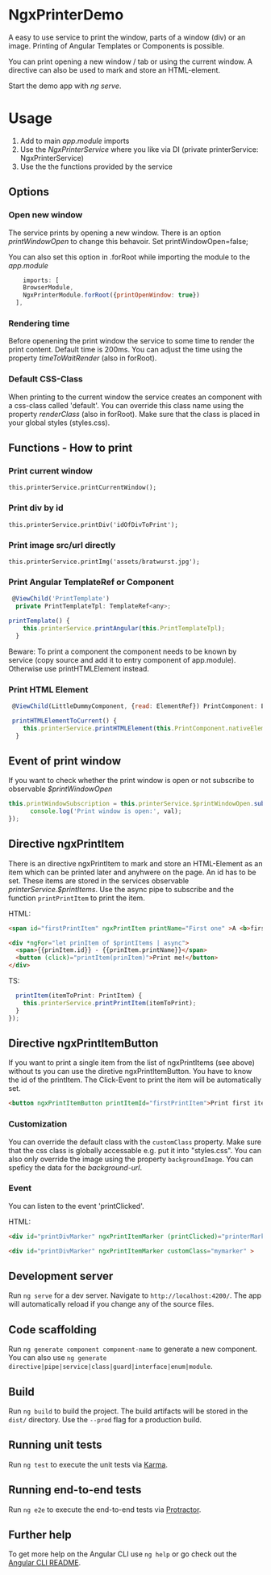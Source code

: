 # NgxPrinterDemo

A easy to use service to print the window, parts of a window (div) or an image.
Printing of Angular Templates or Components is possible.

You can print opening a new window / tab or using the current window.
A directive can also be used to mark and store an HTML-element.

Start the demo app with *ng serve*.

# Usage
1. Add to main *app.module* imports
2. Use the *NgxPrinterService* where you like via DI (private printerService: NgxPrinterService)
3. Use the the functions provided by the service

## Options
### Open new window
The service prints by opening a new window.
There is an option *printWindowOpen* to change this behavoir.
Set printWindowOpen=false;

You can also set this option in .forRoot while importing the
module to the *app.module*

```javascript
    imports: [
    BrowserModule,
    NgxPrinterModule.forRoot({printOpenWindow: true})
  ],
```
### Rendering time
Before openening the print window the service to some time to render the print content.
Default time is 200ms.
You can adjust the time using the property *timeToWaitRender* (also in forRoot).

### Default CSS-Class
When printing to the current window the service creates an component with a
css-class called 'default'.
You can override this class name using the property *renderClass* (also in forRoot).
Make sure that the class is placed in your global styles (styles.css).

## Functions - How to print 
### Print current window
`this.printerService.printCurrentWindow();`

### Print div by id
`this.printerService.printDiv('idOfDivToPrint');`

### Print image src/url directly
`this.printerService.printImg('assets/bratwurst.jpg');`

### Print Angular TemplateRef or Component
```javascript
 @ViewChild('PrintTemplate')
  private PrintTemplateTpl: TemplateRef<any>;

printTemplate() {
    this.printerService.printAngular(this.PrintTemplateTpl);
  }
```
Beware: To print a component the component needs to be known by service (copy source and add it to entry
component of app.module).
Otherwise use printHTMLElement instead.

### Print HTML Element
```javascript
 @ViewChild(LittleDummyComponent, {read: ElementRef}) PrintComponent: ElementRef;

 printHTMLElementToCurrent() {
    this.printerService.printHTMLElement(this.PrintComponent.nativeElement);
  }
```

## Event of print window
If you want to check whether the print window is open or not subscribe to observable
*$printWindowOpen*

```javascript
this.printWindowSubscription = this.printerService.$printWindowOpen.subscribe(val => {
      console.log('Print window is open:', val);
});
```

## Directive ngxPrintItem
 There is an directive ngxPrintItem to mark and store an HTML-Element as an item which can be printed 
 later and anyhwere on the page.
 An id has to be set.
 These items are stored in the services observable *printerService.$printItems*.
 Use the async pipe to subscribe and the function `printPrintItem`  to print the item.

HTML:
```html
<span id="firstPrintItem" ngxPrintItem printName="First one" >A <b>first</b> span with an ngxPrintItem directive</span>

<div *ngFor="let prinItem of $printItems | async">
  <span>{{prinItem.id}} - {{prinItem.printName}}</span>
  <button (click)="printItem(prinItem)">Print me!</button>
</div>
```
TS:
```javascript
  printItem(itemToPrint: PrintItem) {
    this.printerService.printPrintItem(itemToPrint);
  }
});
```

## Directive ngxPrintItemButton
If you want to print a single item from the list of ngxPrintItems (see above) without ts you can use the diretive ngxPrintItemButton. You have to know the id of the printItem.
The Click-Event to print the item will be automatically set.

```html
<button ngxPrintItemButton printItemId="firstPrintItem">Print first item directly</button>
```

### Customization
You can override the default class with the `customClass` property.
Make sure that the css class is globally accessable e.g. put it into "styles.css".
You can also only override the image using the property `backgroundImage`. You can
speficy the data for the *background-url*.

### Event 
You can listen to the event 'printClicked'.

HTML:
```html
<div id="printDivMarker" ngxPrintItemMarker (printClicked)="printerMarkerClicked()">

<div id="printDivMarker" ngxPrintItemMarker customClass="mymarker" >
```

## Development server

Run `ng serve` for a dev server. Navigate to `http://localhost:4200/`. The app will automatically reload if you change any of the source files.

## Code scaffolding

Run `ng generate component component-name` to generate a new component. You can also use `ng generate directive|pipe|service|class|guard|interface|enum|module`.

## Build

Run `ng build` to build the project. The build artifacts will be stored in the `dist/` directory. Use the `--prod` flag for a production build.

## Running unit tests

Run `ng test` to execute the unit tests via [Karma](https://karma-runner.github.io).

## Running end-to-end tests

Run `ng e2e` to execute the end-to-end tests via [Protractor](http://www.protractortest.org/).

## Further help

To get more help on the Angular CLI use `ng help` or go check out the [Angular CLI README](https://github.com/angular/angular-cli/blob/master/README.md).
